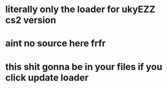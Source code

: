 # literally only the loader for ukyEZZ cs2 version
# aint no source here frfr
# this shit gonna be in your files if you click update loader
